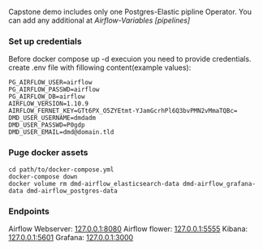 Capstone demo includes only one Postgres-Elastic pipline Operator. You can add any additional at *Airflow-Variables [pipelines]*

### Set up credentials
Before docker compose up -d execuion you need to provide credentials.
create .env file with fillowing content(example values):
```
PG_AIRFLOW_USER=airflow
PG_AIRFLOW_PASSWD=airflow
PG_AIRFLOW_DB=airflow
AIRFLOW_VERSION=1.10.9
AIRFLOW_FERNET_KEY=GTt6PX_O5ZYEtmt-YJamGcrhPl6Q3bvPMN2vMmaTQBc=
DMD_USER_USERNAME=dmdadm
DMD_USER_PASSWD=P0gdp
DMD_USER_EMAIL=dmd@domain.tld
```
### Puge docker assets
```
cd path/to/docker-compose.yml
docker-compose down
docker volume rm dmd-airflow_elasticsearch-data dmd-airflow_grafana-data dmd-airflow_postgres-data
```

### Endpoints
Airflow Webserver: [127.0.0.1:8080](http://127.0.0.1:8080) 
Airflow flower: [127.0.0.1:5555](http://127.0.0.1:5555) 
Kibana: [127.0.0.1:5601](http://127.0.0.1:5601) 
Grafana: [127.0.0.1:3000](http://127.0.0.1:3000)
```

